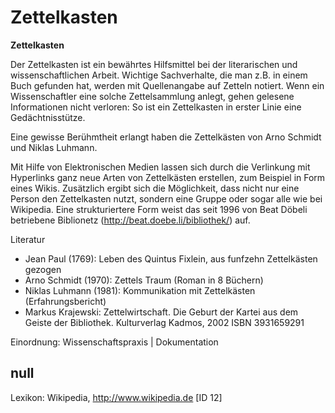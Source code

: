 # Zettelkasten

**Zettelkasten**

Der Zettelkasten ist ein bewährtes Hilfsmittel bei der literarischen und wissenschaftlichen Arbeit. Wichtige Sachverhalte, die man z.B. in einem Buch gefunden hat, werden mit Quellenangabe auf Zetteln notiert. Wenn ein Wissenschaftler eine solche Zettelsammlung anlegt, gehen gelesene Informationen nicht verloren: So ist ein Zettelkasten in erster Linie eine Gedächtnisstütze.

Eine gewisse Berühmtheit erlangt haben die Zettelkästen von Arno Schmidt und Niklas Luhmann.

Mit Hilfe von Elektronischen Medien lassen sich durch die Verlinkung mit Hyperlinks ganz neue Arten von Zettelkästen erstellen, zum Beispiel in Form eines Wikis. Zusätzlich ergibt sich die Möglichkeit, dass nicht nur eine Person den Zettelkasten nutzt, sondern eine Gruppe oder sogar alle wie bei Wikipedia. Eine strukturiertere Form weist das seit 1996 von Beat Döbeli betriebene Biblionetz (http://beat.doebe.li/bibliothek/) auf.

Literatur

* Jean Paul (1769): Leben des Quintus Fixlein, aus funfzehn Zettelkästen gezogen
* Arno Schmidt (1970): Zettels Traum (Roman in 8 Büchern)
* Niklas Luhmann (1981): Kommunikation mit Zettelkästen (Erfahrungsbericht)
* Markus Krajewski: Zettelwirtschaft. Die Geburt der Kartei aus dem Geiste der Bibliothek. Kulturverlag Kadmos, 2002 ISBN 3931659291

Einordnung: Wissenschaftspraxis | Dokumentation


## null

Lexikon: Wikipedia, http://www.wikipedia.de [ID 12]

